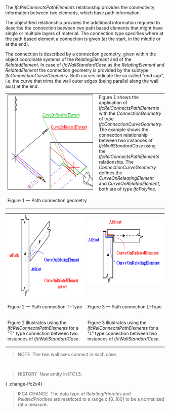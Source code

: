 The _IfcRelConnectsPathElements_ relationship provides the connectivity information between two elements, which have path information.

The objectified relationship provides the additional information required to describe the connection between two path based elements that might have single or multiple layers of material. The connection type specifies where at the path based element a connection is given (at the start, in the middle or at the end).

The connection is described by a connection geometry, given within the object coordinate systems of the _RelatingElement_ and of the _RelatedElement_. In case of _IfcWallStandardCase_ as the _RelatingElement_ and _RelatedElement_ the connection geometry is provided by the subtype _IfcConnectionCurveGeometry_. Both curves indicate the so called "end cap", i.e. the curve that trims the wall outer edges (being parallel along the wall axis) at the end.

<table cellpadding="2" cellspacing="2">
 <tr valign="top">
  <td valign="top" align="left" width="410"><img src="../../../../../../figures/ifcrelconnectspathelements-fig1.png" alt="wall connection" width="400" height="300" border="0">
  </td>
  <td>Figure 1 shows the application of <em>IfcRelConnectsPathElements</em> with the <em>ConnectionGeometry</em> of type  <em>IfcConnectionCurveGeometry</em>. The example shows the connection relationship between two instances of <em>IfcWallStandardCase</em> using the
 <em>IfcRelConnectsPathElements</em> relationship. The <em>ConnectionCurveGeometry</em> defines the <em>CurveOnReleatingElement</em> and
 <em>CurveOnRelatedElement</em>, both are of type <em>IfcPolyline</em>.</td>
 </tr>
 <tr>
  <td>
   <p class="figure">Figure 1 &mdash; Path connection geometry</p>
  </td>
  <td>
  </td>
 </tr>
</table>

<table cellpadding="2" cellspacing="2">
 <tr valign="top">
  <td valign="top" align="left" width="410"><img src="../../../../../../figures/ifcrelconnectspathelements-fig3.png" alt="wall connection" width="400" height="260" border="0">
  </td>
  <td valign="top" align="left">&nbsp;<img src="../../../../../../figures/ifcrelconnectspathelements-fig2.png" alt="wall connection" width="320" height="200" border="0">
  </td>
 </tr>
 <tr valign="top">
  <td valign="top" align="left" width="410">
   <p class="figure">Figure 2 &mdash; Path connection T-Type</p>
  </td>
  <td valign="top" align="left" width="400">
   <p class="figure">Figure 3 &mdash; Path connection L-Type</p>
  </td>
 </tr>
 <tr valign="top">
  <td valign="top" align="left" width="410">
   <p>Figure 2 illustrates using the <em>IfcRelConnectsPathElements</em> for a "T" type connection between two instances of <em>IfcWallStandardCase</em>.</p>
  </td>
  <td valign="top" align="left" width="400">
   <p>Figure 3 illustrates using the <em>IfcRelConnectsPathElements</em> for a "L" type connection between two instances of <em>IfcWallStandardCase</em>.</p>
  </td>
 </tr> 
</table>



> NOTE&nbsp; The two wall axes connect in each case.

&nbsp;

> HISTORY&nbsp; New entity in IFC1.5.

{ .change-ifc2x4}
> IFC4 CHANGE&nbsp; The data type of _RelatingPriorities_ and _RelatedPriorities_ are restricted to a range o [0..100] to be a normalized ratio measure.
